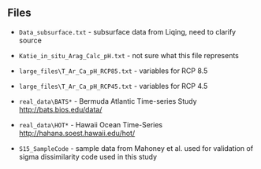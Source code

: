 
## Files

* `Data_subsurface.txt` - subsurface data from Liqing, need to clarify source

* `Katie_in_situ_Arag_Calc_pH.txt` - not sure what this file represents

* `large_files\T_Ar_Ca_pH_RCP85.txt` - variables for RCP 8.5

* `large_files\T_Ar_Ca_pH_RCP45.txt` - variables for RCP 4.5

* `real_data\BATS*` - Bermuda Atlantic Time-series Study http://bats.bios.edu/data/ 

* `real_data\HOT*` - Hawaii Ocean Time-Series http://hahana.soest.hawaii.edu/hot/

* `S15_SampleCode` - sample data from Mahoney et al. used for validation of sigma dissimilarity code used in this study



